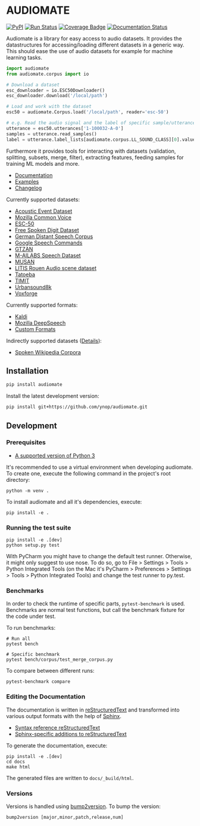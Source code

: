 # AUDIOMATE

[![PyPI](https://img.shields.io/pypi/v/audiomate.svg)](https://pypi.python.org/pypi/audiomate)
[![Run Status](https://api.shippable.com/projects/5a1d31821e6eda0700091230/badge?branch=master)](https://app.shippable.com/github/ynop/audiomate)
[![Coverage Badge](https://api.shippable.com/projects/5a1d31821e6eda0700091230/coverageBadge?branch=master)](https://app.shippable.com/github/ynop/audiomate)
[![Documentation Status](https://readthedocs.org/projects/audiomate/badge/?version=latest)](https://audiomate.readthedocs.io/en/latest/?badge=latest)

Audiomate is a library for easy access to audio datasets.
It provides the datastructures for accessing/loading different datasets in a generic way.
This should ease the use of audio datasets for example for machine learning tasks.

```python
import audiomate
from audiomate.corpus import io

# Download a dataset
esc_downloader = io.ESC50Downloader()
esc_downloader.download('/local/path')

# Load and work with the dataset
esc50 = audiomate.Corpus.load('/local/path', reader='esc-50')

# e.g. Read the audio signal and the label of specific sample/utterance
utterance = esc50.utterances['1-100032-A-0']
samples = utterance.read_samples()
label = utterance.label_lists[audiomate.corpus.LL_SOUND_CLASS][0].value
```

Furthermore it provides tools for interacting with datasets
(validation, splitting, subsets, merge, filter), extracting features,
feeding samples for training ML models and more.

* [Documentation](https://audiomate.readthedocs.io)   
* [Examples](https://github.com/ynop/audiomate/tree/master/examples)   
* [Changelog](https://audiomate.readthedocs.io/en/latest/notes/changelog.html)   

Currently supported datasets:
* [Acoustic Event Dataset](https://data.vision.ee.ethz.ch/cvl/ae_dataset/)
* [Mozilla Common Voice](https://voice.mozilla.org/)
* [ESC-50](https://github.com/karoldvl/ESC-50)
* [Free Spoken Digit Dataset](https://github.com/Jakobovski/free-spoken-digit-dataset)
* [German Distant Speech Corpus](https://www.inf.uni-hamburg.de/en/inst/ab/lt/resources/data/acoustic-models.html)
* [Google Speech Commands](https://research.googleblog.com/2017/08/launching-speech-commands-dataset.html)
* [GTZAN](https://marsyasweb.appspot.com/download/data_sets/)
* [M-AILABS Speech Dataset](http://www.m-ailabs.bayern/en/the-mailabs-speech-dataset/)
* [MUSAN](http://www.openslr.org/17/)
* [LITIS Rouen Audio scene dataset](https://sites.google.com/site/alainrakotomamonjy/home/audio-scene)
* [Tatoeba](https://tatoeba.org/)
* [TIMIT](https://github.com/philipperemy/timit)
* [Urbansound8k](http://urbansounddataset.weebly.com/urbansound8k.html)
* [Voxforge](http://www.voxforge.org/de)

Currently supported formats:
* [Kaldi](http://kaldi-asr.org/)
* [Mozilla DeepSpeech](https://github.com/mozilla/DeepSpeech)
* [Custom Formats](https://ynop.github.io/audiomate/documentation/formats.html)

Indirectly supported datasets ([Details](https://audiomate.readthedocs.io/en/latest/documentation/indirect_support.html)):
* [Spoken Wikipedia Corpora](https://nats.gitlab.io/swc/)

## Installation

```sh
pip install audiomate
```

Install the latest development version:

```sh
pip install git+https://github.com/ynop/audiomate.git
```

## Development

### Prerequisites

* [A supported version of Python 3](https://docs.python.org/devguide/index.html#status-of-python-branches)

It's recommended to use a virtual environment when developing audiomate.
To create one, execute the following command in the project's root directory:

```
python -m venv .
```

To install audiomate and all it's dependencies, execute:

```
pip install -e .
```

### Running the test suite

```
pip install -e .[dev]
python setup.py test
```

With PyCharm you might have to change the default test runner. Otherwise, it might only suggest to use nose. To do so, go to File > Settings > Tools > Python Integrated Tools (on the Mac it's PyCharm > Preferences > Settings > Tools > Python Integrated Tools) and change the test runner to py.test.

### Benchmarks

In order to check the runtime of specific parts, ``pytest-benchmark`` is used. Benchmarks are normal test functions, but call the benchmark fixture for the code under test.

To run benchmarks:

```
# Run all
pytest bench

# Specific benchmark
pytest bench/corpus/test_merge_corpus.py
```

To compare between different runs:

```
pytest-benchmark compare
```

### Editing the Documentation

The documentation is written in [reStructuredText](http://docutils.sourceforge.net/rst.html) and transformed into various output formats with the help of [Sphinx](http://www.sphinx-doc.org/).

* [Syntax reference reStructuredText](http://docutils.sourceforge.net/docs/user/rst/quickref.html)
* [Sphinx-specific additions to reStructuredText](http://www.sphinx-doc.org/en/stable/markup/index.html)

To generate the documentation, execute:

```
pip install -e .[dev]
cd docs
make html
```

The generated files are written to `docs/_build/html`.

### Versions

Versions is handled using [bump2version](https://github.com/c4urself/bump2version). To bump the version:

```
bump2version [major,minor,patch,release,num]
```


